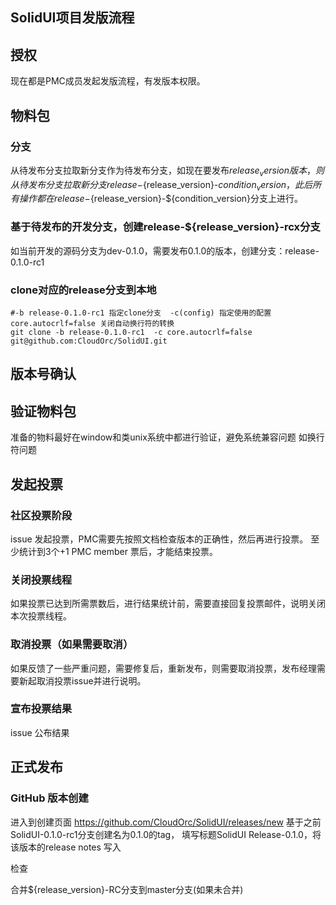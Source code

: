 SolidUI项目发版流程
-------------------------

## 授权

现在都是PMC成员发起发版流程，有发版本权限。

## 物料包
### 分支
从待发布分支拉取新分支作为待发布分支，如现在要发布${release_version}版本，则从待发布分支拉取新分支release-${release_version}-${condition_version}， 此后所有操作都在release-${release_version}-${condition_version}分支上进行。

### 基于待发布的开发分支，创建release-${release_version}-rcx分支

如当前开发的源码分支为dev-0.1.0，需要发布0.1.0的版本，创建分支：release-0.1.0-rc1

### clone对应的release分支到本地
```shell
#-b release-0.1.0-rc1 指定clone分支  -c(config) 指定使用的配置  core.autocrlf=false 关闭自动换行符的转换
git clone -b release-0.1.0-rc1  -c core.autocrlf=false  git@github.com:CloudOrc/SolidUI.git 
```

## 版本号确认

## 验证物料包

准备的物料最好在window和类unix系统中都进行验证，避免系统兼容问题 如换行符问题

## 发起投票

### 社区投票阶段

issue 发起投票，PMC需要先按照文档检查版本的正确性，然后再进行投票。 至少统计到3个+1 PMC member 票后，才能结束投票。

### 关闭投票线程

如果投票已达到所需票数后，进行结果统计前，需要直接回复投票邮件，说明关闭本次投票线程。

### 取消投票（如果需要取消）

如果反馈了一些严重问题，需要修复后，重新发布，则需要取消投票，发布经理需要新起取消投票issue并进行说明。

### 宣布投票结果

issue 公布结果

## 正式发布

### GitHub 版本创建

进入到创建页面 https://github.com/CloudOrc/SolidUI/releases/new 基于之前SolidUI-0.1.0-rc1分支创建名为0.1.0的tag， 填写标题SolidUI Release-0.1.0，将该版本的release notes 写入

检查

合并${release_version}-RC分支到master分支(如果未合并)
